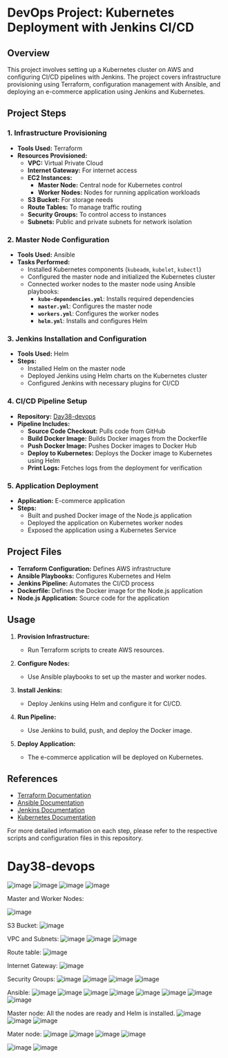 # DevOps Project: Kubernetes Deployment with Jenkins CI/CD

## Overview

This project involves setting up a Kubernetes cluster on AWS and configuring CI/CD pipelines with Jenkins. The project covers infrastructure provisioning using Terraform, configuration management with Ansible, and deploying an e-commerce application using Jenkins and Kubernetes.

## Project Steps

### 1. Infrastructure Provisioning

- **Tools Used:** Terraform
- **Resources Provisioned:**
  - **VPC:** Virtual Private Cloud
  - **Internet Gateway:** For internet access
  - **EC2 Instances:**
    - **Master Node:** Central node for Kubernetes control
    - **Worker Nodes:** Nodes for running application workloads
  - **S3 Bucket:** For storage needs
  - **Route Tables:** To manage traffic routing
  - **Security Groups:** To control access to instances
  - **Subnets:** Public and private subnets for network isolation

### 2. Master Node Configuration

- **Tools Used:** Ansible
- **Tasks Performed:**
  - Installed Kubernetes components (`kubeadm`, `kubelet`, `kubectl`)
  - Configured the master node and initialized the Kubernetes cluster
  - Connected worker nodes to the master node using Ansible playbooks:
    - **`kube-dependencies.yml`**: Installs required dependencies
    - **`master.yml`**: Configures the master node
    - **`workers.yml`**: Configures the worker nodes
    - **`helm.yml`**: Installs and configures Helm

### 3. Jenkins Installation and Configuration

- **Tools Used:** Helm
- **Steps:**
  - Installed Helm on the master node
  - Deployed Jenkins using Helm charts on the Kubernetes cluster
  - Configured Jenkins with necessary plugins for CI/CD

### 4. CI/CD Pipeline Setup

- **Repository:** [Day38-devops](https://github.com/Nency-Ravaliya/Day38-devops)
- **Pipeline Includes:**
  - **Source Code Checkout:** Pulls code from GitHub
  - **Build Docker Image:** Builds Docker images from the Dockerfile
  - **Push Docker Image:** Pushes Docker images to Docker Hub
  - **Deploy to Kubernetes:** Deploys the Docker image to Kubernetes using Helm
  - **Print Logs:** Fetches logs from the deployment for verification

### 5. Application Deployment

- **Application:** E-commerce application
- **Steps:**
  - Built and pushed Docker image of the Node.js application
  - Deployed the application on Kubernetes worker nodes
  - Exposed the application using a Kubernetes Service

## Project Files

- **Terraform Configuration:** Defines AWS infrastructure
- **Ansible Playbooks:** Configures Kubernetes and Helm
- **Jenkins Pipeline:** Automates the CI/CD process
- **Dockerfile:** Defines the Docker image for the Node.js application
- **Node.js Application:** Source code for the application

## Usage

1. **Provision Infrastructure:**
   - Run Terraform scripts to create AWS resources.

2. **Configure Nodes:**
   - Use Ansible playbooks to set up the master and worker nodes.

3. **Install Jenkins:**
   - Deploy Jenkins using Helm and configure it for CI/CD.

4. **Run Pipeline:**
   - Use Jenkins to build, push, and deploy the Docker image.

5. **Deploy Application:**
   - The e-commerce application will be deployed on Kubernetes.

## References

- [Terraform Documentation](https://www.terraform.io/docs)
- [Ansible Documentation](https://docs.ansible.com/)
- [Jenkins Documentation](https://www.jenkins.io/doc/)
- [Kubernetes Documentation](https://kubernetes.io/docs/)

For more detailed information on each step, please refer to the respective scripts and configuration files in this repository.


# Day38-devops

![image](https://github.com/user-attachments/assets/c7a63997-df79-4d25-957e-835edcdc1f64)
![image](https://github.com/user-attachments/assets/06863ecc-67be-4b8b-ae28-ad68f629c314)
![image](https://github.com/user-attachments/assets/4d439506-c2f8-4240-9f29-c8b12defd526)
![image](https://github.com/user-attachments/assets/852bca63-6dc6-48c5-94c9-977b84de1aa2)

Master and Worker Nodes:

![image](https://github.com/user-attachments/assets/56d8c66d-227b-4e24-8fd4-05efc1a98edd)

S3 Bucket:
![image](https://github.com/user-attachments/assets/8b988d9d-8ecc-41cd-b69c-91b4e3a5e792)

VPC and Subnets:
![image](https://github.com/user-attachments/assets/c6367001-1315-4abb-8e80-68a923e37b21)
![image](https://github.com/user-attachments/assets/42698034-ce6a-4049-98da-63801524183b)
![image](https://github.com/user-attachments/assets/b12e8ac2-6b50-485c-9590-4b858a226766)

Route table:
![image](https://github.com/user-attachments/assets/6cee16c3-b764-401f-8957-eddca9d2be4e)

Internet Gateway:
![image](https://github.com/user-attachments/assets/f02e1d8c-c525-4709-b78d-0753f084813b)

Security Groups:
![image](https://github.com/user-attachments/assets/55dccde6-cbee-452a-b6fd-efd6aac2aaf2)
![image](https://github.com/user-attachments/assets/19e03eea-edce-4e7d-852d-c179674abf36)
![image](https://github.com/user-attachments/assets/826d11a4-39c7-4860-bb3c-e9c7eeed4645)
![image](https://github.com/user-attachments/assets/997eb0c7-220a-46c8-b724-b2559550d0e4)

Ansible:
![image](https://github.com/user-attachments/assets/77649a8d-d425-4ee5-afbc-679a4e4e5c1a)
![image](https://github.com/user-attachments/assets/e91654cd-f779-4dfd-902f-191054fd7ff2)
![image](https://github.com/user-attachments/assets/80949249-966c-479a-b703-da32c2e5fa33)
![image](https://github.com/user-attachments/assets/a27c6df5-2636-439a-865a-2f38106dd1f3)
![image](https://github.com/user-attachments/assets/6cec352f-a627-4866-99f5-a82284e335b2)
![image](https://github.com/user-attachments/assets/40abedaa-e570-44ae-b62a-06fdb8e33412)
![image](https://github.com/user-attachments/assets/c650fbbe-3ef1-46ce-bfb7-76a5a17d9f4b)
![image](https://github.com/user-attachments/assets/85a69455-34e6-4900-8c47-1fe040a35647)

Master node: All the nodes are ready and Helm is installed.
![image](https://github.com/user-attachments/assets/a8a2f7ed-67e2-4ed5-a73d-1d9b18a78c4c)
![image](https://github.com/user-attachments/assets/4aa93685-878e-45df-81d2-87274f8b4eed)
![image](https://github.com/user-attachments/assets/1d1d25b0-8c71-4653-8f71-7a8cc49e832b)

Mater node:
![image](https://github.com/user-attachments/assets/ef948f35-ebc3-4191-86df-4af6207d85c7)
![image](https://github.com/user-attachments/assets/01aa0d7b-993b-41ef-8fae-465462b13ec6)
![image](https://github.com/user-attachments/assets/8b5689e1-a0bf-4c0f-ab03-10ef03891b5d)
![image](https://github.com/user-attachments/assets/10b41388-f69a-4f8e-963c-a44058642ae3)


![image](https://github.com/user-attachments/assets/50889d9b-7aa7-49f2-bb6b-ed0cca8ad423)
![image](https://github.com/user-attachments/assets/e7a41133-0c4c-44f6-a534-3c5d6351c8c2)





























